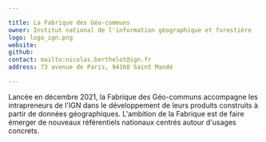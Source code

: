 ```yaml
---

title: La Fabrique des Géo-communs 
owner: Institut national de l'information géographique et forestière
logo: logo_ign.png
website:
github:
contact: mailto:nicolas.berthelot@ign.fr
address: 73 avenue de Paris, 94160 Saint Mandé

---
```


Lancée en décembre 2021, la Fabrique des Géo-communs accompagne les intrapreneurs de l'IGN dans le développement de leurs produits construits à partir de données géographiques. L'ambition de la Fabrique est de faire émerger de nouveaux référentiels nationaux centrés autour d'usages concrets. 
